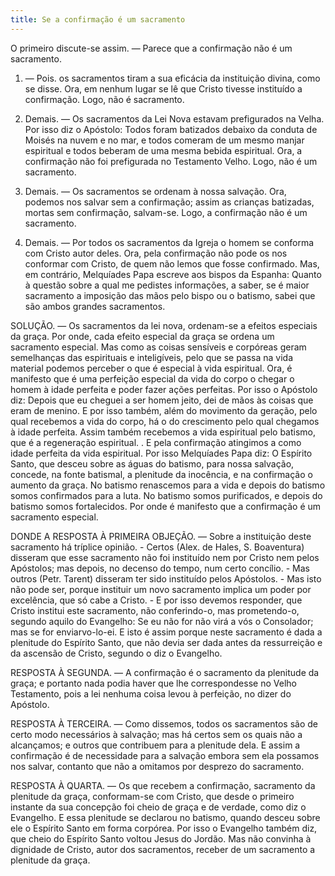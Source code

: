 ```yaml
---
title: Se a confirmação é um sacramento
---
```


O primeiro discute-se assim. — Parece que a confirmação não é um sacramento.  

1. — Pois. os sacramentos tiram a sua eficácia da instituição divina, como se disse. Ora, em nenhum lugar se lê que Cristo tivesse instituído a confirmação. Logo, não é sacramento.  

2. Demais. — Os sacramentos da Lei Nova estavam prefigurados na Velha. Por isso diz o Apóstolo: Todos foram batizados debaixo da conduta de Moisés na nuvem e no mar, e todos comeram de um mesmo manjar espiritual e todos beberam de uma mesma bebida espiritual. Ora, a confirmação não foi prefigurada no Testamento Velho. Logo, não é um sacramento.  

3. Demais. — Os sacramentos se ordenam à nossa salvação. Ora, podemos nos salvar sem a confirmação; assim as crianças batizadas, mortas sem confirmação, salvam-se. Logo, a confirmação não é um sacramento.  

4. Demais. — Por todos os sacramentos da Igreja o homem se conforma com Cristo autor deles. Ora, pela confirmação não pode os nos conformar com Cristo, de quem não lemos que fosse confirmado.  Mas, em contrário, Melquíades Papa escreve aos bispos da Espanha: Quanto à questão sobre a qual me pedistes informações, a saber, se é maior sacramento a imposição das mãos pelo bispo ou o batismo, sabei que são ambos grandes sacramentos.  

SOLUÇÃO. — Os sacramentos da lei nova, ordenam-se a efeitos especiais da graça. Por onde, cada efeito especial da graça se ordena um sacramento especial. Mas como as coisas sensíveis e corpóreas geram semelhanças das espirituais e inteligíveis, pelo que se passa na vida material podemos perceber o que é especial à vida espiritual. Ora, é manifesto que é uma perfeição especial da vida do corpo o chegar o homem à idade perfeita e poder fazer ações perfeitas. Por isso o Apóstolo diz: Depois que eu cheguei a ser homem jeito, dei de mãos às coisas que eram de menino. E por isso também, além do movimento da geração, pelo qual recebemos a vida do corpo, há o do crescimento pelo qual chegamos à idade perfeita. Assim também recebemos a vida espiritual pelo batismo, que é a regeneração espiritual. . E pela confirmação atingimos a como idade perfeita da vida espiritual. Por isso Melquíades Papa diz: O Espírito Santo, que desceu sobre as águas do batismo, para nossa salvação, concede, na fonte batismal, a plenitude da inocência, e na confirmação o aumento da graça. No batismo renascemos para a vida e depois do batismo somos confirmados para a luta. No batismo somos purificados, e depois do batismo somos fortalecidos. Por onde é manifesto que a confirmação é um sacramento especial.  

DONDE A RESPOSTA À PRIMEIRA OBJEÇÃO. — Sobre a instituição deste sacramento há tríplice opinião. - Certos (Alex. de Hales, S. Boaventura) disseram que esse sacramento não foi instituído nem por Cristo nem pelos Apóstolos; mas depois, no decenso do tempo, num certo concílio. - Mas outros (Petr. Tarent)
 disseram ter sido instituído pelos Apóstolos. - Mas isto não pode ser, porque instituir um novo sacramento implica um poder por excelência, que só cabe a Cristo. - E por isso devemos responder, que Cristo institui este sacramento, não conferindo-o, mas prometendo-o, segundo aquilo do Evangelho: Se eu não for não virá a vós o Consolador; mas se for enviarvo-lo-ei. E isto é assim porque neste sacramento é dada a plenitude do Espírito Santo, que não devia ser dada antes da ressurreição e da ascensão de Cristo, segundo o diz o Evangelho.  

RESPOSTA À SEGUNDA. — A confirmação é o sacramento da plenitude da graça; e portanto nada podia haver que lhe correspondesse no Velho Testamento, pois a lei nenhuma coisa levou à perfeição, no dizer do Apóstolo.  

RESPOSTA À TERCEIRA. — Como dissemos, todos os sacramentos são de certo modo necessários à salvação; mas há certos sem os quais não a alcançamos; e outros que contribuem para a plenitude dela. E assim a confirmação é de necessidade para a salvação embora sem ela possamos nos salvar, contanto que não a omitamos por desprezo do sacramento.  

RESPOSTA À QUARTA. — Os que recebem a confirmação, sacramento da plenitude da graça, conformam-se com Cristo, que desde o primeiro instante da sua concepção foi cheio de graça e de verdade, como diz o Evangelho. E essa plenitude se declarou no batismo, quando desceu sobre ele o Espírito Santo em forma corpórea. Por isso o Evangelho também diz, que cheio do Espírito Santo voltou Jesus do Jordão. Mas não convinha à dignidade de Cristo, autor dos sacramentos, receber de um sacramento a plenitude da graça.